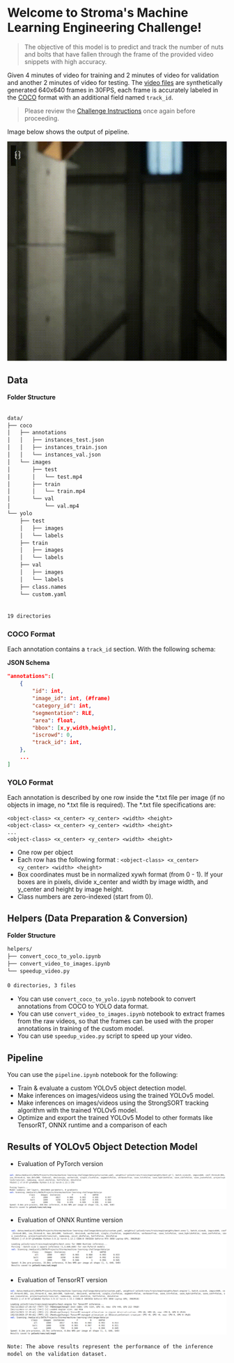 # Welcome to Stroma's Machine Learning Engineering Challenge!
> The objective of this model is to predict and track the number of nuts and bolts that have fallen through the frame of the provided video snippets with high accuracy.

Given 4 minutes of video for training and 2 minutes of video for validation and another 2 minutes of video for testing. The [video files](https://github.com/Stroma-Vision/machine-learning-challenge/releases/download/v0.1/challenge.zip) are synthetically generated 640x640 frames in 30FPS, each frame is accurately labeled in the [COCO](https://opencv.org/introduction-to-the-coco-dataset/) format with an additional field named `track_id`.

> Please review the [Challenge Instructions](https://stromavision.notion.site/Stroma-Machine-Learning-Engineer-Technical-Interview-19f4573982b64791b14121faddb2f176) once again before proceeding.

Image below shows the output of pipeline.

![Pipeline Output](./assets/pipeline_output.gif)

## Data

**Folder Structure**
```bash

data/
├── coco
│   ├── annotations
│   │	├── instances_test.json
│   │	├── instances_train.json
│   │	└── instances_val.json
│   └── images
│       ├── test
│       │   └── test.mp4
│       ├── train
│       │   └── train.mp4
│       └── val
│           └── val.mp4
└── yolo
    ├── test
    │   ├── images
    │   └── labels
    ├── train
    │   ├── images
    │   └── labels
    ├── val
    │   ├── images
    │   └── labels   
    ├── class.names
    └── custom.yaml
    
    
19 directories
```
### COCO Format

Each annotation contains a `track_id` section. With the following schema:

**JSON Schema**

```json
"annotations":[
    {
        "id": int,
        "image_id": int, (#frame)
        "category_id": int,
        "segmentation": RLE,
        "area": float,
        "bbox": [x,y,width,height],
        "iscrowd": 0,
        "track_id": int,
    },
    ...
]
```

### YOLO Format

Each annotation is described by one row inside the *.txt file per image (if no objects in image, no *.txt file is required). The *.txt file specifications are:

```
<object-class> <x_center> <y_center> <width> <height>
<object-class> <x_center> <y_center> <width> <height>
...
<object-class> <x_center> <y_center> <width> <height>
```
- One row per object
- Each row has the following format : `<object-class> <x_center> <y_center> <width> <height>`
- Box coordinates must be in normalized xywh format (from 0 - 1). If your boxes are in pixels, divide x_center and width by image width, and y_center and height by image height.
- Class numbers are zero-indexed (start from 0).

## Helpers (Data Preparation & Conversion)

**Folder Structure**
```bash
helpers/
├── convert_coco_to_yolo.ipynb
├── convert_video_to_images.ipynb
└── speedup_video.py

0 directories, 3 files
```
- You can use `convert_coco_to_yolo.ipynb` notebook to convert annotations from COCO to YOLO data format.
- You can use `convert_video_to_images.ipynb` notebook to extract frames from the raw videos, so that the frames can be used with the proper annotations in training of the custom model.
- You can use `speedup_video.py` script to speed up your video.

## Pipeline
You can use the `pipeline.ipynb` notebook for the following:
- Train & evaluate a custom YOLOv5 object detection model.
- Make inferences on images/videos using the trained YOLOv5 model.
- Make inferences on images/videos using the StrongSORT tracking algorithm with the trained YOLOv5 model.
- Optimize and export the trained YOLOv5 Model to other formats like TensorRT, ONNX runtime and a comparison of each 

## Results of YOLOv5 Object Detection Model
- Evaluation of PyTorch version 

![Evaluation of PyTorch Model](./assets/pt_model_eval.png)


- Evaluation of ONNX Runtime version 

![Evaluation of ONNX Model](./assets/onnx_model_eval.png)


- Evaluation of TensorRT version 

![Evaluation of TensorRT Model](./assets/TensorRT_model_eval.png)

`Note: The above results represent the performance of the inference model on the validation dataset.`
